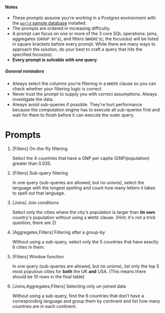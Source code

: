 #### Notes
* These prompts assume you're working in a Postgres environment with
the [`world` sample database](http://pgfoundry.org/projects/dbsamples/)
installed.
* The prompts are ordered in increasing difficulty.
* A prompt can focus on one or more of the 3 core SQL operations: joins,
aggregates (`GROUP BY`'s), and filters (`WHERE`'s); the focus(es) will be
listed in square brackets before every prompt. While there are many ways
to approach the solution, do your best to craft a query that hits the
specified focus(es).
* **Every prompt is solvable with one query.**


##### General reminders
* Always select the columns you're filtering in a `WHERE` clause so you
can check whether your filtering logic is correct.
* Never trust the prompt to supply you with correct assumptions. Always
investigate the data.
* Always avoid sub-queries if possible. They're hurt performance because
the computation engine has to execute all sub-queries first and wait for
them to finish before it can execute the outer query.

# Prompts

1. [Filters] On-the-fly filtering

    Select the 4 countries that have a GNP per capita (GNP/population)
    greater than 0.035.

1. [Filters] Sub-query filtering

    In one query (sub-queries are allowed, but no unions), select
    the language with the longest spelling and count how many letters
    it takes to spell out that language.

1. [Joins] Join conditions
   
    Select only the cities where the city's population is larger than
    **its own** country's population without using a `WHERE` clause.
    (Hint: it's not a trick question; there are 2)

1. [Aggregates,Filters] Filtering after a group-by

    Without using a sub-query, select only the 5 countries that have
    exactly 6 cities in them.

1. [Filters] Window function

    In one query (sub-queries are allowed, but no unions), list only
    the top 5 most populous cities for **both** the UK **and** USA.
    (This means there should be 10 rows in the final table)

1. [Joins,Aggregates,Filters] Selecting only un-joined data

    Without using a sub-query, find the 6 countries that don't have a
    corresponding language and group them by continent and list how
    many countries are in each continent.

